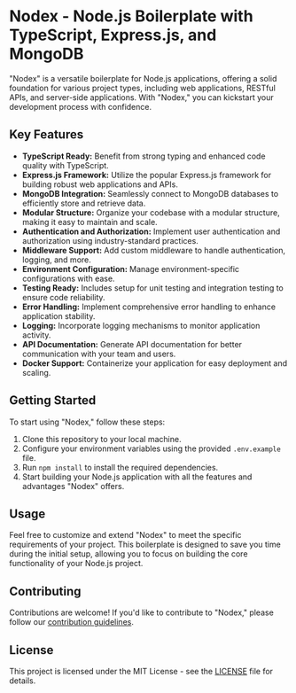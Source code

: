 # Nodex - Node.js Boilerplate with TypeScript, Express.js, and MongoDB

"Nodex" is a versatile boilerplate for Node.js applications, offering a solid foundation for various project types, including web applications, RESTful APIs, and server-side applications. With "Nodex," you can kickstart your development process with confidence.

## Key Features

- **TypeScript Ready:** Benefit from strong typing and enhanced code quality with TypeScript.
- **Express.js Framework:** Utilize the popular Express.js framework for building robust web applications and APIs.
- **MongoDB Integration:** Seamlessly connect to MongoDB databases to efficiently store and retrieve data.
- **Modular Structure:** Organize your codebase with a modular structure, making it easy to maintain and scale.
- **Authentication and Authorization:** Implement user authentication and authorization using industry-standard practices.
- **Middleware Support:** Add custom middleware to handle authentication, logging, and more.
- **Environment Configuration:** Manage environment-specific configurations with ease.
- **Testing Ready:** Includes setup for unit testing and integration testing to ensure code reliability.
- **Error Handling:** Implement comprehensive error handling to enhance application stability.
- **Logging:** Incorporate logging mechanisms to monitor application activity.
- **API Documentation:** Generate API documentation for better communication with your team and users.
- **Docker Support:** Containerize your application for easy deployment and scaling.

## Getting Started

To start using "Nodex," follow these steps:

1. Clone this repository to your local machine.
2. Configure your environment variables using the provided `.env.example` file.
3. Run `npm install` to install the required dependencies.
4. Start building your Node.js application with all the features and advantages "Nodex" offers.

## Usage

Feel free to customize and extend "Nodex" to meet the specific requirements of your project. This boilerplate is designed to save you time during the initial setup, allowing you to focus on building the core functionality of your Node.js project.

## Contributing

Contributions are welcome! If you'd like to contribute to "Nodex," please follow our [contribution guidelines](CONTRIBUTING.md).

## License

This project is licensed under the MIT License - see the [LICENSE](LICENSE) file for details.
